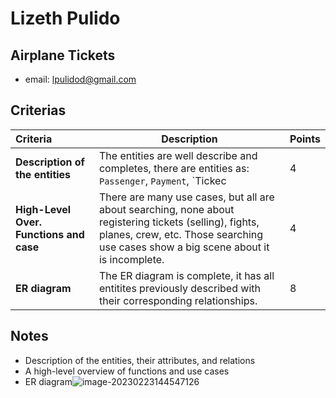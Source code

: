 # Lizeth Pulido

## Airplane Tickets

* email: lpulidod@gmail.com

## Criterias
| Criteria                                | Description                                                  | Points |
| :-------------------------------------- | ------------------------------------------------------------ | ------ |
| **Description of the entities**         | The entities are well describe and completes, there are entities as: `Passenger`, `Payment`, `Tickec | 4      |
| **High-Level Over. Functions and case** | There are many use cases, but all are about searching, none about registering tickets (selling), fights, planes, crew, etc. Those searching use cases show a big scene about it is incomplete. | 4      |
| **ER diagram**                          | The ER diagram is complete, it has all entitites previously described with their corresponding relationships. | 8      |

## Notes

* Description of the entities, their attributes, and relations
* A high-level overview of functions and use cases
* ER diagram![image-20230223144547126](/home/juancardona/Workbench/rdbs-sql-essential/images/image-20230223144547126.png)

